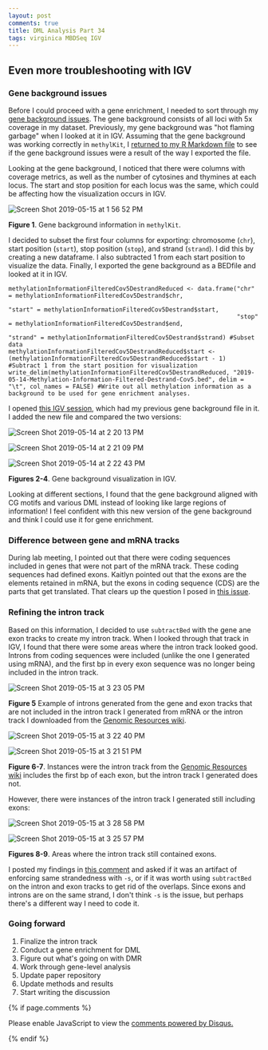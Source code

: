 ```yaml
---
layout: post
comments: true
title: DML Analysis Part 34
tags: virginica MBDSeq IGV
---
```


## Even more troubleshooting with IGV

### Gene background issues

Before I could proceed with a gene enrichment, I needed to sort through my [gene background issues](https://yaaminiv.github.io/DML-Analysis-Part27/). The gene background consists of all loci with 5x coverage in my dataset. Previously, my gene background was "hot flaming garbage" when I looked at it in IGV. Assuming that the gene background was working correctly in `methylKit`, I [returned to my R Markdown file](https://github.com/fish546-2018/yaamini-virginica/blob/master/analyses/2018-10-25-MethylKit/2018-10-25-MethylKit.Rmd) to see if the gene background issues were a result of the way I exported the file.

Looking at the gene background, I noticed that there were columns with coverage metrics, as well as the number of cytosines and thymines at each locus. The start and stop position for each locus was the same, which could be affecting how the visualization occurs in IGV.

![Screen Shot 2019-05-15 at 1 56 52 PM](https://user-images.githubusercontent.com/22335838/57808904-4d859a80-7719-11e9-95aa-f7ab6b49a327.png)

**Figure 1**. Gene background information in `methylKit`.

I decided to subset the first four columns for exporting: chromosome (`chr`), start position (`start`), stop position (`stop`), and strand (`strand`). I did this by creating a new dataframe. I also subtracted 1 from each start position to visualize the data. Finally, I exported the gene background as a BEDfile and looked at it in IGV.

`````
methylationInformationFilteredCov5DestrandReduced <- data.frame("chr" = methylationInformationFilteredCov5Destrand$chr,
                                                                "start" = methylationInformationFilteredCov5Destrand$start,
                                                                "stop" = methylationInformationFilteredCov5Destrand$end,
                                                                "strand" = methylationInformationFilteredCov5Destrand$strand) #Subset data
methylationInformationFilteredCov5DestrandReduced$start <- (methylationInformationFilteredCov5DestrandReduced$start - 1) #Subtract 1 from the start position for visualization
write_delim(methylationInformationFilteredCov5DestrandReduced, "2019-05-14-Methylation-Information-Filtered-Destrand-Cov5.bed", delim = "\t", col_names = FALSE) #Write out all methylation information as a background to be used for gene enrichment analyses.
`````

I opened [this IGV session](https://github.com/fish546-2018/yaamini-virginica/blob/master/analyses/2019-03-07-IGV-Verification/2019-03-07-DML-and-DMR-Visualization.xml), which had my previous gene background file in it. I added the new file and compared the two versions:

![Screen Shot 2019-05-14 at 2 20 13 PM](https://user-images.githubusercontent.com/22335838/57807019-33e25400-7715-11e9-94c4-64844d4ba312.png)

![Screen Shot 2019-05-14 at 2 21 09 PM](https://user-images.githubusercontent.com/22335838/57807020-33e25400-7715-11e9-95b3-4551781f98d3.png)

![Screen Shot 2019-05-14 at 2 22 43 PM](https://user-images.githubusercontent.com/22335838/57807021-33e25400-7715-11e9-9b0a-df8b9616e891.png)

**Figures 2-4**. Gene background visualization in IGV.

Looking at different sections, I found that the gene background aligned with CG motifs and various DML instead of looking like large regions of information! I feel confident with this new version of the gene background and think I could use it for gene enrichment.

### Difference between gene and mRNA tracks

During lab meeting, I pointed out that there were coding sequences included in genes that were not part of the mRNA track. These coding sequences had defined exons. Kaitlyn pointed out that the exons are the elements retained in mRNA, but the exons in coding sequence (CDS) are the parts that get translated. That clears up the question I posed in [this issue](https://github.com/RobertsLab/resources/issues/692). 

### Refining the intron track

Based on this information, I decided to use `subtractBed` with the gene ane exon tracks to create my intron track. When I looked through that track in IGV, I found that there were some areas where the intron track looked good. Introns from coding sequences were included (unlike the one I generated using mRNA), and the first bp in every exon sequence was no longer being included in the intron track.

![Screen Shot 2019-05-15 at 3 23 05 PM](https://user-images.githubusercontent.com/22335838/57814173-abb97a00-7727-11e9-8c70-81ead5848bf8.png)

**Figure 5** Example of introns generated from the gene and exon tracks that are not included in the intron track I generated from mRNA or the intron track I downloaded from the [Genomic Resources wiki](https://github.com/RobertsLab/resources/wiki/Genomic-Resources#genome-feature-tracks-1).

![Screen Shot 2019-05-15 at 3 22 40 PM](https://user-images.githubusercontent.com/22335838/57814174-abb97a00-7727-11e9-8bd5-e26b7f0aba9e.png)

![Screen Shot 2019-05-15 at 3 21 51 PM](https://user-images.githubusercontent.com/22335838/57814175-ac521080-7727-11e9-9084-4f8df5212aa0.png)

**Figure 6-7**. Instances were the intron track from the [Genomic Resources wiki](https://github.com/RobertsLab/resources/wiki/Genomic-Resources#genome-feature-tracks-1) includes the first bp of each exon, but the intron track I generated does not.

However, there were instances of the intron track I generated still including exons:

![Screen Shot 2019-05-15 at 3 28 58 PM](https://user-images.githubusercontent.com/22335838/57814344-41550980-7728-11e9-8d8c-27ef37e4f4ee.png)

![Screen Shot 2019-05-15 at 3 25 57 PM](https://user-images.githubusercontent.com/22335838/57814345-41550980-7728-11e9-8ed9-256b37297e07.png)

**Figures 8-9**. Areas where the intron track still contained exons.

I posted my findings in [this comment](https://github.com/RobertsLab/resources/issues/692#issuecomment-492849768) and asked if it was an artifact of enforcing same strandedness with `-s`, or if it was worth using `subtractBed` on the intron and exon tracks to get rid of the overlaps. Since exons and introns are on the same strand, I don't think `-s` is the issue, but perhaps there's a different way I need to code it. 

### Going forward

1. Finalize the intron track
2. Conduct a gene enrichment for DML
3. Figure out what's going on with DMR
4. Work through gene-level analysis
5. Update paper repository
6. Update methods and results
7. Start writing the discussion

{% if page.comments %}

<div id="disqus_thread"></div>
<script>

/**
*  RECOMMENDED CONFIGURATION VARIABLES: EDIT AND UNCOMMENT THE SECTION BELOW TO INSERT DYNAMIC VALUES FROM YOUR PLATFORM OR CMS.
*  LEARN WHY DEFINING THESE VARIABLES IS IMPORTANT: https://disqus.com/admin/universalcode/#configuration-variables*/
/*
var disqus_config = function () {
this.page.url = PAGE_URL;  // Replace PAGE_URL with your page's canonical URL variable
this.page.identifier = PAGE_IDENTIFIER; // Replace PAGE_IDENTIFIER with your page's unique identifier variable
};
*/
(function() { // DON'T EDIT BELOW THIS LINE
var d = document, s = d.createElement('script');
s.src = 'https://the-responsible-grad-student.disqus.com/embed.js';
s.setAttribute('data-timestamp', +new Date());
(d.head || d.body).appendChild(s);
})();
</script>
<noscript>Please enable JavaScript to view the <a href="https://disqus.com/?ref_noscript">comments powered by Disqus.</a></noscript>

{% endif %}

<script id="dsq-count-scr" src="//the-responsible-grad-student.disqus.com/count.js" async></script>

